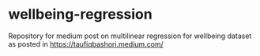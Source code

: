 # wellbeing-regression
Repository for medium post on multilinear regression for wellbeing dataset as posted in https://taufiqbashori.medium.com/
